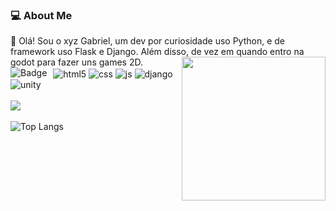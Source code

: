 <h3>💻 About Me </h3>
👋 Olá! Sou o xyz Gabriel, um dev por curiosidade uso Python, e de framework uso Flask e Django. Além disso, de vez em quando entro na godot para fazer uns games 2D. 

<img align='right' src="https://media.giphy.com/media/M9gbBd9nbDrOTu1Mqx/giphy.gif" width="230">

<!--[![Naveen's github stats](https://github-readme-stats.vercel.app/api?username=dwonatagabriel&show_icons=true&theme=merko&hide=["contribs","issues"])](https://github.com/naveenverma1)-->



<div style="display: inline_block">
  <img align="center" alt="html5" src="https://img.shields.io/badge/HTML5-E34F26?style=for-the-badge&logo=html5&logoColor=white" />
  <img align="center" alt="css" src="https://img.shields.io/badge/CSS3-1572B6?style=for-the-badge&logo=css3&logoColor=white" />
  <img align="center" alt="js" src="https://img.shields.io/badge/JavaScript-F7DF1E?style=for-the-badge&logo=javascript&logoColor=black" />
 <!--<img align="center" alt="nodejs" src="https://img.shields.io/badge/Node.js-43853D?style=for-the-badge&logo=node.js&logoColor=white" />-->
 <img align="center" alt="Badge"  style="float: left; margin-right: 10px;" src="https://img.shields.io/badge/python%20-%2314354C.svg?&style=for-the-badge&logo=python&logoColor=white"/> 

 <img align="center" alt="django" src="https://img.shields.io/badge/Django-092E20?style=for-the-badge&logo=django&logoColor=white"/>
  <img align="center" alt="unity" src="https://img.shields.io/badge/Unity-100000?style=for-the-badge&logo=unity&logoColor=white"/><br><br>
 <img src="https://img.shields.io/badge/Godot-478CBF?style=for-the-badge&logo=godot-engine&logoColor=white"/>

 
</div><br/

![Top Langs](https://github-readme-stats.vercel.app/api/top-langs/?username=xyzgabriel&hide_progress=true&theme=dark)

